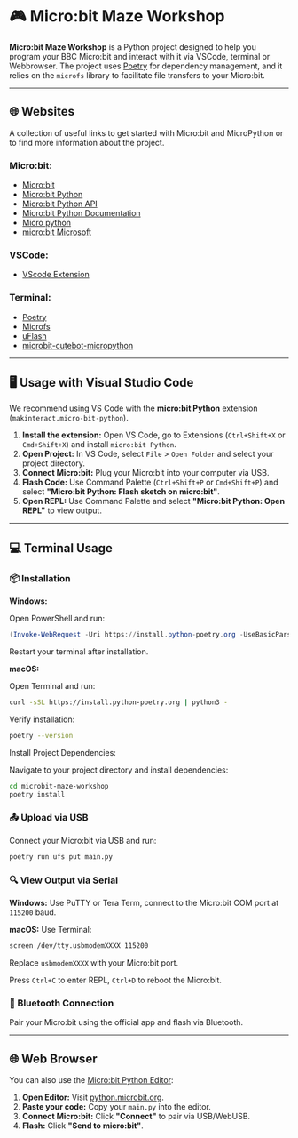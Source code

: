 # 🎮 Micro:bit Maze Workshop

**Micro:bit Maze Workshop** is a Python project designed to help you program your BBC Micro:bit and interact with it via VSCode, terminal or Webbrowser. The project uses [Poetry](https://python-poetry.org/) for dependency management, and it relies on the `microfs` library to facilitate file transfers to your Micro:bit.

---
## 🌐 Websites
A collection of useful links to get started with Micro:bit and MicroPython or to find more information about the project.

### Micro:bit:
- [Micro:bit](https://microbit.org/)
- [Micro:bit Python](https://python.microbit.org/)
- [Micro:bit Python API](https://microbit-micropython.readthedocs.io/en/latest/)
- [Micro:bit Python Documentation](https://microbit.org/get-started/user-guide/python/)
- [Micro python](https://github.com/micropython/micropython)
- [micro:bit Microsoft](https://makecode.microbit.org/)

### VSCode:
- [VScode Extension](https://marketplace.visualstudio.com/items/?itemName=MAKinteract.micro-bit-python)

### Terminal:
- [Poetry](https://python-poetry.org/)
- [Microfs](https://github.com/ntoll/microfs)
- [uFlash](https://github.com/ntoll/uflash)
- [microbit-cutebot-micropython](https://github.com/Krakenus/microbit-cutebot-micropython?tab=readme-ov-file)

---

## 🖥️ Usage with Visual Studio Code

We recommend using VS Code with the **micro:bit Python** extension (`makinteract.micro-bit-python`).

1. **Install the extension:** Open VS Code, go to Extensions (`Ctrl+Shift+X` or `Cmd+Shift+X`) and install `micro:bit Python`.
2. **Open Project:** In VS Code, select `File` > `Open Folder` and select your project directory.
3. **Connect Micro:bit:** Plug your Micro:bit into your computer via USB.
4. **Flash Code:** Use Command Palette (`Ctrl+Shift+P` or `Cmd+Shift+P`) and select **"Micro:bit Python: Flash sketch on micro:bit"**.
5. **Open REPL:** Use Command Palette and select **"Micro:bit Python: Open REPL"** to view output.

---

## 💻 Terminal Usage

### 📦 Installation

**Windows:**

Open PowerShell and run:
```powershell
(Invoke-WebRequest -Uri https://install.python-poetry.org -UseBasicParsing).Content | py -
```

Restart your terminal after installation.

**macOS:**

Open Terminal and run:
```bash
curl -sSL https://install.python-poetry.org | python3 -
```

Verify installation:
```bash
poetry --version
```

Install Project Dependencies:

Navigate to your project directory and install dependencies:
```bash
cd microbit-maze-workshop
poetry install
```

### 📤 Upload via USB

Connect your Micro:bit via USB and run:
```bash
poetry run ufs put main.py
```

### 🔍 View Output via Serial

**Windows:** Use PuTTY or Tera Term, connect to the Micro:bit COM port at `115200` baud.

**macOS:** Use Terminal:
```bash
screen /dev/tty.usbmodemXXXX 115200
```
Replace `usbmodemXXXX` with your Micro:bit port.

Press `Ctrl+C` to enter REPL, `Ctrl+D` to reboot the Micro:bit.

### 📶 Bluetooth Connection

Pair your Micro:bit using the official app and flash via Bluetooth.

---

## 🌐 Web Browser

You can also use the [Micro:bit Python Editor](https://python.microbit.org/v/3/project):

1. **Open Editor:** Visit [python.microbit.org](https://python.microbit.org/v/3/project).
2. **Paste your code:** Copy your `main.py` into the editor.
3. **Connect Micro:bit:** Click **"Connect"** to pair via USB/WebUSB.
4. **Flash:** Click **"Send to micro:bit"**.

